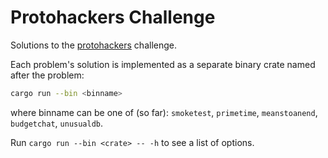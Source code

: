 # Protohackers Challenge

Solutions to the [protohackers](https://protohackers.com) challenge.

Each problem's solution is implemented as a separate binary crate named after the problem:

```bash
cargo run --bin <binname>
```

where binname can be one of (so far): `smoketest`, `primetime`, `meanstoanend`, `budgetchat`, `unusualdb`.

Run ```cargo run --bin <crate> -- -h``` to see a list of options.